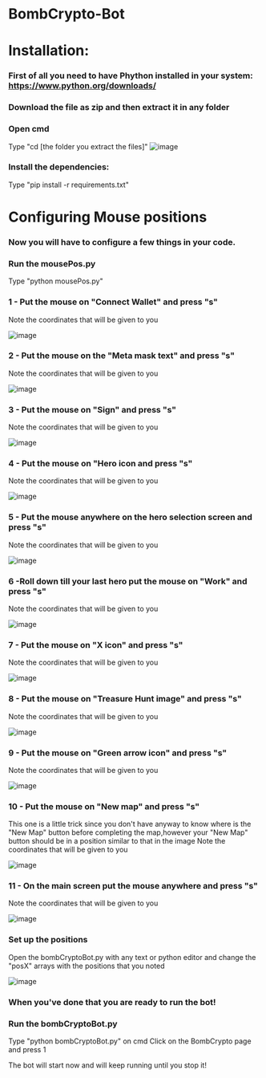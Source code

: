 # BombCrypto-Bot

# Installation:
### First of all you need to have Phython installed in your system: https://www.python.org/downloads/

### Download the file as zip and then extract it in any folder

### Open cmd
Type "cd [the folder you extract the files]"
![image](https://user-images.githubusercontent.com/77845346/141888545-e3876f98-58ff-4100-b2a4-dc368d474fd3.png)


### Install the dependencies:
Type "pip install -r requirements.txt"

# Configuring Mouse positions

### Now you will have to configure a few things in your code.

### Run the mousePos.py
Type "python mousePos.py"

### 1 - Put the mouse on "Connect Wallet" and press "s"
Note the coordinates that will be given to you

![image](https://user-images.githubusercontent.com/77845346/141885167-3de0f1df-1ff6-4102-b801-7c7e823a5b8d.png)


### 2 - Put the mouse on the "Meta mask text" and press "s"
Note the coordinates that will be given to you

![image](https://user-images.githubusercontent.com/77845346/141885196-43db2b9c-7172-4174-9b43-15d10d5cbadf.png)


### 3 - Put the mouse on "Sign" and press "s"
Note the coordinates that will be given to you

![image](https://user-images.githubusercontent.com/77845346/141885235-b165c9ac-d769-40f6-91c3-b00fbd911a94.png)


### 4 - Put the mouse on "Hero icon and press "s"
Note the coordinates that will be given to you

![image](https://user-images.githubusercontent.com/77845346/141887472-8209dd0b-91a5-440c-971c-dbd5f2fd6d72.png)


### 5 - Put the mouse anywhere on the hero selection screen and press "s"
Note the coordinates that will be given to you

![image](https://user-images.githubusercontent.com/77845346/141887514-185f04d1-1c9a-4ed4-b129-a80f6cf375bd.png)


### 6 -Roll down till your last hero put the mouse on "Work" and press "s"
Note the coordinates that will be given to you

![image](https://user-images.githubusercontent.com/77845346/141887561-fce5250e-217b-4845-b13b-7c7d986b8a18.png)



### 7 - Put the mouse on "X icon" and press "s"
Note the coordinates that will be given to you

![image](https://user-images.githubusercontent.com/77845346/141887589-8231c75f-f760-4a40-85f6-b84dc3cc0687.png)


### 8 - Put the mouse on "Treasure Hunt image" and press "s"
Note the coordinates that will be given to you

![image](https://user-images.githubusercontent.com/77845346/141887622-7a1bef8b-f4a0-4cc9-b849-7e6c78d04bd5.png)


### 9 - Put the mouse on "Green arrow icon" and press "s"
Note the coordinates that will be given to you

![image](https://user-images.githubusercontent.com/77845346/141887647-086f4d71-65a9-4db6-b1f1-2d37f2c9a3b0.png)


### 10 - Put the mouse on "New map" and press "s"
This one is a little trick since you don't have anyway to know where is the "New Map" button before
completing the map,however your "New Map" button should be in a position similar to that in the image
Note the coordinates that will be given to you

![image](https://user-images.githubusercontent.com/77845346/141887679-a53c4f98-5e5f-43bb-99bc-7aa595443c94.png)


### 11 - On the main screen put the mouse anywhere and press "s"
Note the coordinates that will be given to you

![image](https://user-images.githubusercontent.com/77845346/141887717-c9af50f5-41ae-4d52-bb86-4b1f02d2e8d5.png)


### Set up the positions
Open the bombCryptoBot.py with any text or python editor and change the "posX" arrays with the positions that you noted

![image](https://user-images.githubusercontent.com/77845346/141888098-ab06aac9-e634-4734-8943-75285dacd39c.png)

### When you've done that you are ready to run the bot!

### Run the bombCryptoBot.py
Type "python bombCryptoBot.py" on cmd
Click on the BombCrypto page and press 1

The bot will start now and will keep running until you stop it!

